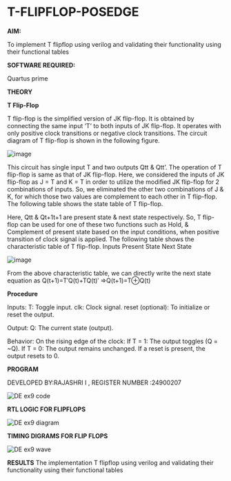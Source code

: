 # T-FLIPFLOP-POSEDGE

**AIM:**

To implement  T flipflop using verilog and validating their functionality using their functional tables

**SOFTWARE REQUIRED:**

Quartus prime

**THEORY**

**T Flip-Flop**

T flip-flop is the simplified version of JK flip-flop. It is obtained by connecting the same input ‘T’ to both inputs of JK flip-flop. It operates with only positive clock transitions or negative clock transitions. The circuit diagram of T flip-flop is shown in the following figure.

![image](https://github.com/naavaneetha/T-FLIPFLOP-POSEDGE/assets/154305477/458a68fe-2d08-4a9d-ac4f-7ae0480ce0bd)

 
This circuit has single input T and two outputs Qtt & Qtt’. The operation of T flip-flop is same as that of JK flip-flop. Here, we considered the inputs of JK flip-flop as J = T and K = T in order to utilize the modified JK flip-flop for 2 combinations of inputs. So, we eliminated the other two combinations of J & K, for which those two values are complement to each other in T flip-flop. The following table shows the state table of T flip-flop.

Here, Qtt & Qt+1t+1 are present state & next state respectively. So, T flip-flop can be used for one of these two functions such as Hold, & Complement of present state based on the input conditions, when positive transition of clock signal is applied. The following table shows the characteristic table of T flip-flop. Inputs Present State Next State

![image](https://github.com/naavaneetha/T-FLIPFLOP-POSEDGE/assets/154305477/cdd7fb32-539f-4b66-bb8d-f305a153c886)

 
From the above characteristic table, we can directly write the next state equation as Q(t+1)=T′Q(t)+TQ(t)′ ⇒Q(t+1)=T⊕Q(t)

**Procedure**

Inputs:
T: Toggle input.
clk: Clock signal.
reset (optional): To initialize or reset the output.

Output:
Q: The current state (output).

Behavior:
On the rising edge of the clock:
If T = 1: The output toggles (Q = ~Q).
If T = 0: The output remains unchanged.
If a reset is present, the output resets to 0.

**PROGRAM**

DEVELOPED BY:RAJASHRI I , REGISTER NUMBER :24900207

![DE ex9 code](https://github.com/user-attachments/assets/917e98b9-dfd2-45d6-9ed2-7de94e15118e)


**RTL LOGIC FOR FLIPFLOPS**

![DE ex9 diagram](https://github.com/user-attachments/assets/82e48a51-cd4f-4356-9a2a-9654878aa220)


**TIMING DIGRAMS FOR FLIP FLOPS**

![DE ex9 wave](https://github.com/user-attachments/assets/3a7ea28e-e5cd-42ef-8d81-c965d11ba6a1)


**RESULTS**
The implementation  T flipflop using verilog and validating their functionality using their functional tables

